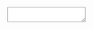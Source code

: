 <textarea
...
defaultValue="# `Prévisualisateur - Believemy`&#13;### Oh ! De la magie !&#13;En réalité, pas vraiment : ceci s'appelle du markdown, et ce projet réalisé entièrement avec React permet de le transformer en _HTML_ !&#13;&#13;### Cas d'utilisation&#13;\* _italique_&#13;_ **gras**&#13;_ `monospace`&#13;_ ~~barré~~&#13;_ # h1&#13;_ ## h2&#13;_ ### h3&#13;\* #### etc&#13;[Believemy](https://believemy.com)"

> </textarea>
